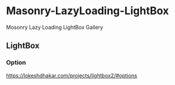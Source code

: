 # Masonry-LazyLoading-LightBox
Mosonry Lazy Loading LightBox Gallery


## LightBox

### Option
https://lokeshdhakar.com/projects/lightbox2/#options
